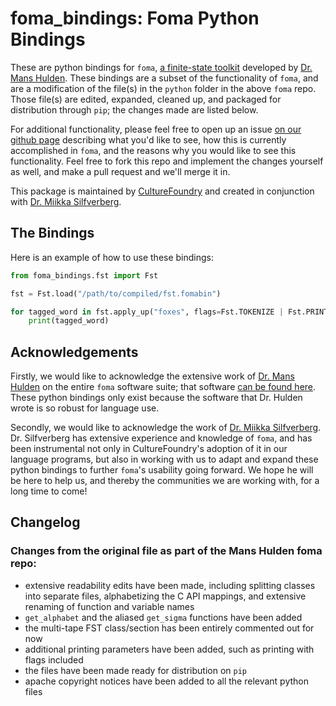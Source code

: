 # foma_bindings: Foma Python Bindings

These are python bindings for `foma`, [a finite-state toolkit](https://fomafst.github.io/) developed by [Dr. Mans Hulden](https://www.colorado.edu/linguistics/mans-hulden). These bindings are a subset of the functionality of `foma`, and are a modification of the file(s) in the `python` folder in the above `foma` repo. Those file(s) are edited, expanded, cleaned up, and packaged for distribution through `pip`; the changes made are listed below. 

For additional functionality, please feel free to open up an issue [on our github page](https://github.com/CultureFoundryCA/foma_bindings) describing what you'd like to see, how this is currently accomplished in `foma`, and the reasons why you would like to see this functionality. Feel free to fork this repo and implement the changes yourself as well, and make a pull request and we'll merge it in.

This package is maintained by [CultureFoundry](https://www.culturefoundrystudios.com/) and created in conjunction with [Dr. Miikka Silfverberg](https://linguistics.ubc.ca/profile/miikka-silfverberg/https://linguistics.ubc.ca/profile/miikka-silfverberg/).

## The Bindings

Here is an example of how to use these bindings:

```python
from foma_bindings.fst import Fst

fst = Fst.load("/path/to/compiled/fst.fomabin")

for tagged_word in fst.apply_up("foxes", flags=Fst.TOKENIZE | Fst.PRINT_FLAGS)
    print(tagged_word)
```

## Acknowledgements

Firstly, we would like to acknowledge the extensive work of [Dr. Mans Hulden](https://www.colorado.edu/linguistics/mans-hulden) on the entire `foma` software suite; that software [can be found here](https://fomafst.github.io/). These python bindings only exist because the software that Dr. Hulden wrote is so robust for language use.

Secondly, we would like to acknowledge the work of [Dr. Miikka Silfverberg](https://linguistics.ubc.ca/profile/miikka-silfverberg/https://linguistics.ubc.ca/profile/miikka-silfverberg/). Dr. Silfverberg has extensive experience and knowledge of `foma`, and has been instrumental not only in CultureFoundry's adoption of it in our language programs, but also in working with us to adapt and expand these python bindings to further `foma`'s usability going forward. We hope he will be here to help us, and thereby the communities we are working with, for a long time to come!

## Changelog

### Changes from the original file as part of the Mans Hulden foma repo:

- extensive readability edits have been made, including splitting classes into separate files, alphabetizing the C API mappings, and extensive renaming of function and variable names
- `get_alphabet` and the aliased `get_sigma` functions have been added
- the multi-tape FST class/section has been entirely commented out for now
- additional printing parameters have been added, such as printing with flags included
- the files have been made ready for distribution on `pip`
- apache copyright notices have been added to all the relevant python files
